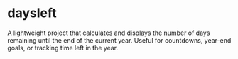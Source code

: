 # daysleft
A lightweight project that calculates and displays the number of days remaining until the end of the current year. Useful for countdowns, year-end goals, or tracking time left in the year.
